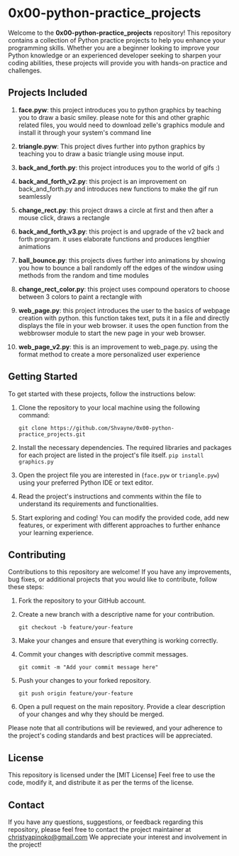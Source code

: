 # 0x00-python-practice_projects

Welcome to the **0x00-python-practice_projects** repository! This repository contains a collection of Python practice projects to help you enhance your programming skills. Whether you are a beginner looking to improve your Python knowledge or an experienced developer seeking to sharpen your coding abilities, these projects will provide you with hands-on practice and challenges.

## Projects Included

1. **face.pyw**: this project introduces you to python graphics by teaching you to draw a basic smiley. please note for this and other graphic related files, you would need to download zelle's graphics module and install it through your system's command line

2. **triangle.pyw**: This project dives further into python graphics by teaching you to draw a basic triangle using mouse input.
3. **back_and_forth.py**: this project introduces you to the world of gifs :)
4. **back_and_forth_v2.py**: this project is an improvement on back_and_forth.py and introduces new functions to make the gif run seamlessly
5. **change_rect.py**: this project draws a circle at first and then after a mouse click, draws a rectangle
6. **back_and_forth_v3.py**: this project is and upgrade of the v2 back and forth program. it uses elaborate functions and produces lengthier animations
7. **ball_bounce.py**: this projects dives further into animations by showing you how to bounce a ball randomly off the edges of the window using methods from the random and time modules
8. **change_rect_color.py**: this project uses compound operators to choose between 3 colors to paint a rectangle with
9. **web_page.py**: this project introduces the user to the basics of webpage creation with python. this function takes text, puts it in a file and directly displays the file in your web browser. it uses the open function from the webbrowser module to start the new page in your web browser.
10. **web_page_v2.py**: this is an improvement to web_page.py. using the format method to create a more personalized user experience
## Getting Started

To get started with these projects, follow the instructions below:

1. Clone the repository to your local machine using the following command:
   ```
   git clone https://github.com/Shvayne/0x00-python-practice_projects.git
   ```

2. Install the necessary dependencies. The required libraries and packages for each project are listed in the project's file itself.
   ``
      pip install graphics.py
   ``
3. Open the project file you are interested in (`face.pyw` or `triangle.pyw`) using your preferred Python IDE or text editor.

4. Read the project's instructions and comments within the file to understand its requirements and functionalities.

5. Start exploring and coding! You can modify the provided code, add new features, or experiment with different approaches to further enhance your learning experience.

## Contributing

Contributions to this repository are welcome! If you have any improvements, bug fixes, or additional projects that you would like to contribute, follow these steps:

1. Fork the repository to your GitHub account.

2. Create a new branch with a descriptive name for your contribution.
   ```
   git checkout -b feature/your-feature
   ```

3. Make your changes and ensure that everything is working correctly.

4. Commit your changes with descriptive commit messages.
   ```
   git commit -m "Add your commit message here"
   ```

5. Push your changes to your forked repository.
   ```
   git push origin feature/your-feature
   ```

6. Open a pull request on the main repository. Provide a clear description of your changes and why they should be merged.

Please note that all contributions will be reviewed, and your adherence to the project's coding standards and best practices will be appreciated.

## License

This repository is licensed under the [MIT License] Feel free to use the code, modify it, and distribute it as per the terms of the license.

## Contact

If you have any questions, suggestions, or feedback regarding this repository, please feel free to contact the project maintainer at christyapinoko@gmail.com We appreciate your interest and involvement in the project!